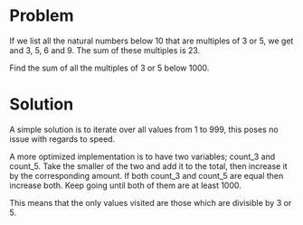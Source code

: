 # Problem

If we list all the natural numbers below 10 that are multiples of 3 or 5, we get and 3, 5, 6 and 9. The sum of these multiples is 23.

Find the sum of all the multiples of 3 or 5 below 1000.

# Solution

A simple solution is to iterate over all values from 1 to 999, this poses no issue with regards to speed.

A more optimized implementation is to have two variables; count_3 and count_5.
Take the smaller of the two and add it to the total, then increase it by the corresponding amount.
If both count_3 and count_5 are equal then increase both.
Keep going until both of them are at least 1000.

This means that the only values visited are those which are divisible by 3 or 5.